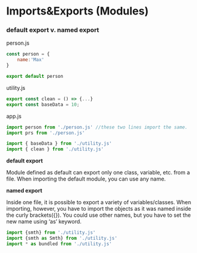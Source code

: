 # Imports&Exports (Modules)

### default export v. named export

person.js

```jsx
const person = {
	name:'Max'
}

export default person
```

utility.js

```jsx
export const clean = () => {...}
export const baseData = 10;
```

app.js

```jsx
import person from './person.js' //these two lines import the same.
import prs from './person.js'

import { baseData } from './utility.js'
import { clean } from './utility.js'
```

**default export**

Module defined as default can export only one class, variable, etc. from a file. When importing the default module, you can use any name. 

**named export**

Inside one file, it is possible to export a variety of variables/classes. When importing, however, you have to import the objects as it was named inside the curly brackets({}). You could use other names, but you have to set the new name using ‘as’ keyword.

```jsx
import {smth} from './utility.js'
import {smth as Smth} from './utility.js'
import * as bundled from './utility.js'
```